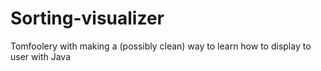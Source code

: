 # Sorting-visualizer
Tomfoolery with making a (possibly clean) way to learn how to display to user with Java
